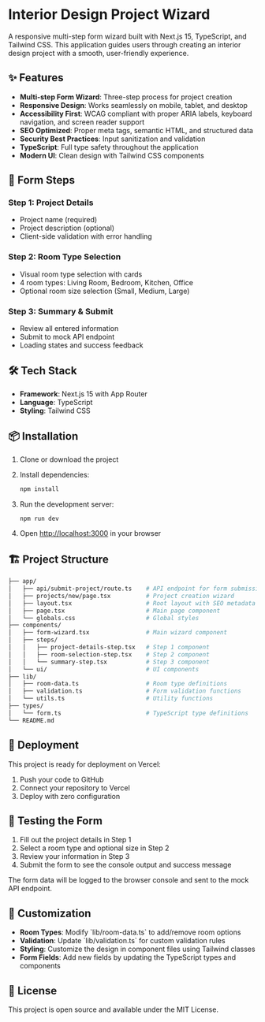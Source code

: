 # Interior Design Project Wizard

A responsive multi-step form wizard built with Next.js 15, TypeScript, and Tailwind CSS. This application guides users through creating an interior design project with a smooth, user-friendly experience.

## ✨ Features

- **Multi-step Form Wizard**: Three-step process for project creation
- **Responsive Design**: Works seamlessly on mobile, tablet, and desktop
- **Accessibility First**: WCAG compliant with proper ARIA labels, keyboard navigation, and screen reader support
- **SEO Optimized**: Proper meta tags, semantic HTML, and structured data
- **Security Best Practices**: Input sanitization and validation
- **TypeScript**: Full type safety throughout the application
- **Modern UI**: Clean design with Tailwind CSS components

## 🚀 Form Steps

### Step 1: Project Details
- Project name (required)
- Project description (optional)
- Client-side validation with error handling

### Step 2: Room Type Selection
- Visual room type selection with cards
- 4 room types: Living Room, Bedroom, Kitchen, Office
- Optional room size selection (Small, Medium, Large)

### Step 3: Summary & Submit
- Review all entered information
- Submit to mock API endpoint
- Loading states and success feedback

## 🛠️ Tech Stack

- **Framework**: Next.js 15 with App Router
- **Language**: TypeScript
- **Styling**: Tailwind CSS

## 📦 Installation

1. Clone or download the project
2. Install dependencies:
   ```bash
   npm install
   ```

3. Run the development server:
   ```bash
   npm run dev
   ```

4. Open [http://localhost:3000](http://localhost:3000) in your browser

## 🏗️ Project Structure

```bash
├── app/
│   ├── api/submit-project/route.ts    # API endpoint for form submission
│   ├── projects/new/page.tsx          # Project creation wizard
│   ├── layout.tsx                     # Root layout with SEO metadata
│   ├── page.tsx                       # Main page component
│   └── globals.css                    # Global styles
├── components/
│   ├── form-wizard.tsx                # Main wizard component
│   ├── steps/
│   │   ├── project-details-step.tsx   # Step 1 component
│   │   ├── room-selection-step.tsx    # Step 2 component
│   │   └── summary-step.tsx           # Step 3 component
│   └── ui/                            # UI components
├── lib/
│   ├── room-data.ts                   # Room type definitions
│   ├── validation.ts                  # Form validation functions
│   └── utils.ts                       # Utility functions
├── types/
│   └── form.ts                        # TypeScript type definitions
└── README.md
```


## 🚀 Deployment

This project is ready for deployment on Vercel:

1. Push your code to GitHub
2. Connect your repository to Vercel
3. Deploy with zero configuration

## 🧪 Testing the Form

1. Fill out the project details in Step 1
2. Select a room type and optional size in Step 2
3. Review your information in Step 3
4. Submit the form to see the console output and success message

The form data will be logged to the browser console and sent to the mock API endpoint.

## 🔧 Customization

- **Room Types**: Modify \`lib/room-data.ts\` to add/remove room options
- **Validation**: Update \`lib/validation.ts\` for custom validation rules
- **Styling**: Customize the design in component files using Tailwind classes
- **Form Fields**: Add new fields by updating the TypeScript types and components

## 📄 License

This project is open source and available under the MIT License.

